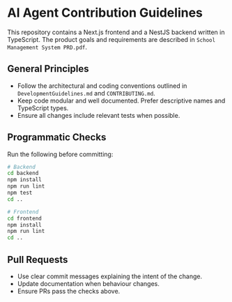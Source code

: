 # AI Agent Contribution Guidelines

This repository contains a Next.js frontend and a NestJS backend written in TypeScript. The product goals and requirements are described in `School Management System PRD.pdf`.

## General Principles
- Follow the architectural and coding conventions outlined in `DevelopmentGuidelines.md` and `CONTRIBUTING.md`.
- Keep code modular and well documented. Prefer descriptive names and TypeScript types.
- Ensure all changes include relevant tests when possible.

## Programmatic Checks
Run the following before committing:

```bash
# Backend
cd backend
npm install
npm run lint
npm test
cd ..

# Frontend
cd frontend
npm install
npm run lint
cd ..
```

## Pull Requests
- Use clear commit messages explaining the intent of the change.
- Update documentation when behaviour changes.
- Ensure PRs pass the checks above.
